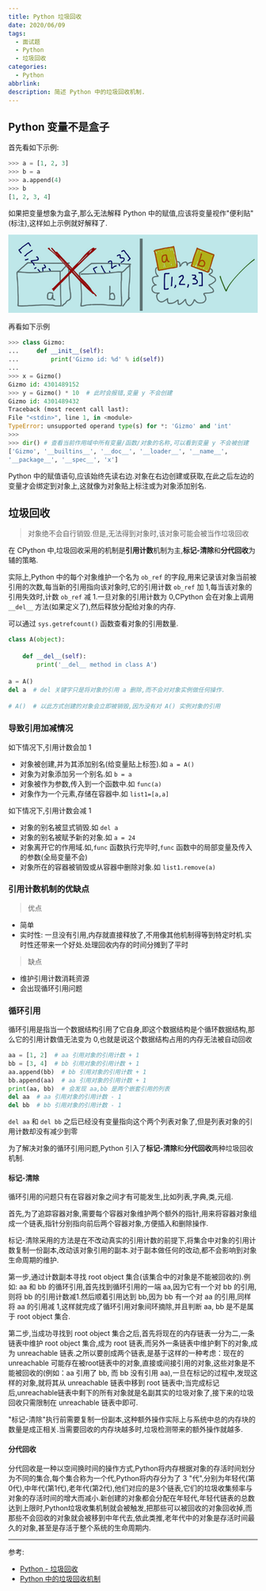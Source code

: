 ```yaml
---
title: Python 垃圾回收
date: 2020/06/09
tags:
  - 面试题
  - Python
  - 垃圾回收
categories:
  - Python
abbrlink: 
description: 简述 Python 中的垃圾回收机制.
---
```


## Python 变量不是盒子

首先看如下示例:

```python
>>> a = [1, 2, 3]
>>> b = a
>>> a.append(4)
>>> b
[1, 2, 3, 4]
```

如果把变量想象为盒子,那么无法解释 Python 中的赋值,应该将变量视作"便利贴"(标注),这样如上示例就好解释了.

![变量不是盒子](https://raw.githubusercontent.com/hulining/hulining.github.io/hexo/source/_posts/images/python-garbage-collection/variables-are-not-boxes.png)

再看如下示例

```python
>>> class Gizmo:
...     def __init__(self):
...         print('Gizmo id: %d' % id(self))
...
>>> x = Gizmo()
Gizmo id: 4301489152
>>> y = Gizmo() * 10  # 此时会报错,变量 y 不会创建
Gizmo id: 4301489432
Traceback (most recent call last):
File "<stdin>", line 1, in <module>
TypeError: unsupported operand type(s) for *: 'Gizmo' and 'int'
>>>
>>> dir() # 查看当前作用域中所有变量/函数/对象的名称,可以看到变量 y 不会被创建
['Gizmo', '__builtins__', '__doc__', '__loader__', '__name__',
'__package__', '__spec__', 'x']
```

Python 中的赋值语句,应该始终先读右边.对象在右边创建或获取,在此之后左边的变量才会绑定到对象上,这就像为对象贴上标注或为对象添加别名.

## 垃圾回收

> 对象绝不会自行销毁.但是,无法得到对象时,该对象可能会被当作垃圾回收

在 CPython 中,垃圾回收采用的机制是**引用计数**机制为主,**标记-清除**和**分代回收**为辅的策略.

实际上,Python 中的每个对象维护一个名为 `ob_ref` 的字段,用来记录该对象当前被引用的次数,每当新的引用指向该对象时,它的引用计数 `ob_ref` 加 1,每当该对象的引用失效时,计数 `ob_ref` 减 1.一旦对象的引用计数为 0,CPython 会在对象上调用 `__del__` 方法(如果定义了),然后释放分配给对象的内存.

可以通过 `sys.getrefcount()` 函数查看对象的引用数量.

```python
class A(object):

    def __del__(self):
        print('__del__ method in class A')

a = A()
del a  # del 关键字只是将对象的引用 a 删除,而不会对对象实例做任何操作.

# A()  # 以此方式创建的对象会立即被销毁,因为没有对 A() 实例对象的引用
```

### 导致引用加减情况

如下情况下,引用计数会加 1

- 对象被创建,并为其添加别名(给变量贴上标签).如 `a = A()`
- 对象为对象添加另一个别名.如 `b = a`
- 对象被作为参数,传入到一个函数中.如 `func(a)`
- 对象作为一个元素,存储在容器中.如 `list1=[a,a]`

如下情况下,引用计数会减 1

- 对象的别名被显式销毁.如 `del a`
- 对象的别名被赋予新的对象.如 `a = 24`
- 对象离开它的作用域.如,`func` 函数执行完毕时,`func` 函数中的局部变量及传入的参数(全局变量不会)
- 对象所在的容器被销毁或从容器中删除对象.如 `list1.remove(a)`

### 引用计数机制的优缺点

> 优点

- 简单
- 实时性: 一旦没有引用,内存就直接释放了,不用像其他机制得等到特定时机.实时性还带来一个好处.处理回收内存的时间分摊到了平时

> 缺点

- 维护引用计数消耗资源
- 会出现循环引用问题

### 循环引用

循环引用是指当一个数据结构引用了它自身,即这个数据结构是个循环数据结构,那么它的引用计数值无法变为 0,也就是说这个数据结构占用的内存无法被自动回收

```python
aa = [1, 2]  # aa 引用对象的引用计数 + 1
bb = [3, 4]  # bb 引用对象的引用计数 + 1
aa.append(bb)  # bb 引用对象的引用计数 + 1
bb.append(aa)  # aa 引用对象的引用计数 + 1
print(aa, bb)  # 会发现 aa,bb 是两个嵌套引用的列表
del aa  # aa 引用对象的引用计数 - 1
del bb  # bb 引用对象的引用计数 - 1
```

`del aa` 和 `del bb` 之后已经没有变量指向这个两个列表对象了,但是列表对象的引用计数却没有减少到零

为了解决对象的循环引用问题,Python 引入了**标记-清除**和**分代回收**两种垃圾回收机制.

#### 标记-清除

循环引用的问题只有在容器对象之间才有可能发生,比如列表,字典,类,元组.

首先,为了追踪容器对象,需要每个容器对象维护两个额外的指针,用来将容器对象组成一个链表,指针分别指向前后两个容器对象,方便插入和删除操作.

标记-清除采用的方法是在不改动真实的引用计数的前提下,将集合中对象的引用计数复制一份副本,改动该对象引用的副本.对于副本做任何的改动,都不会影响到对象生命周期的维护.

第一步,通过计数副本寻找 root object 集合(该集合中的对象是不能被回收的).例如: aa 和 bb 的循环引用,首先找到循环引用的一端 aa,因为它有一个对 bb 的引用,则将 bb 的引用计数减1.然后顺着引用达到 bb,因为 bb 有一个对 aa 的引用,同样将 aa 的引用减 1,这样就完成了循环引用对象间环摘除,并且判断 aa, bb 是不是属于 root object 集合.

第二步,当成功寻找到 root object 集合之后,首先将现在的内存链表一分为二,一条链表中维护 root object 集合,成为 root 链表,而另外一条链表中维护剩下的对象,成为 unreachable 链表.之所以要剖成两个链表,是基于这样的一种考虑：现在的 unreachable 可能存在被root链表中的对象,直接或间接引用的对象,这些对象是不能被回收的(例如：aa 引用了 bb, 而 bb 没有引用 aa),一旦在标记的过程中,发现这样的对象,就将其从 unreachable 链表中移到 root 链表中;当完成标记后,unreachable链表中剩下的所有对象就是名副其实的垃圾对象了,接下来的垃圾回收只需限制在 unreachable 链表中即可.

"标记-清除"执行前需要复制一份副本,这种额外操作实际上与系统中总的内存块的数量是成正相关.当需要回收的内存块越多时,垃圾检测带来的额外操作就越多.

#### 分代回收

分代回收是一种以空间换时间的操作方式,Python将内存根据对象的存活时间划分为不同的集合,每个集合称为一个代,Python将内存分为了 3 "代",分别为年轻代(第0代),中年代(第1代),老年代(第2代),他们对应的是3个链表,它们的垃圾收集频率与对象的存活时间的增大而减小.新创建的对象都会分配在年轻代,年轻代链表的总数达到上限时,Python垃圾收集机制就会被触发,把那些可以被回收的对象回收掉,而那些不会回收的对象就会被移到中年代去,依此类推,老年代中的对象是存活时间最久的对象,甚至是存活于整个系统的生命周期内.

---

参考:

- [Python - 垃圾回收](https://zhuanlan.zhihu.com/p/47489438)
- [Python 中的垃圾回收机制](https://zhuanlan.zhihu.com/p/62282961)
